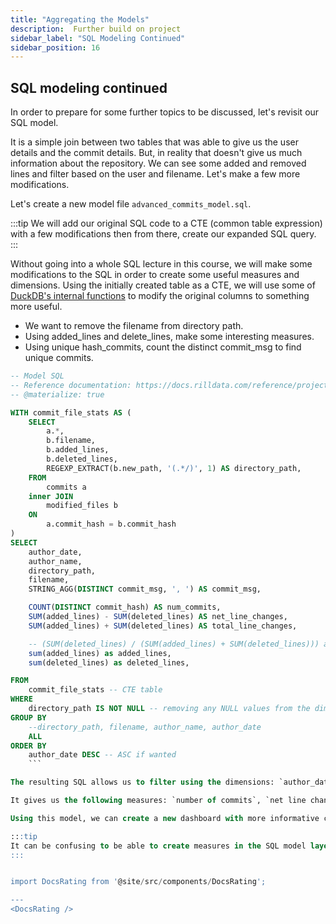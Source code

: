 ```yaml
---
title: "Aggregating the Models"
description:  Further build on project
sidebar_label: "SQL Modeling Continued"
sidebar_position: 16
---
```

##  SQL modeling continued

In order to prepare for some further topics to be discussed, let's revisit our SQL model.

It is a simple join between two tables that was able to give us the user details and the commit details. But, in reality that doesn't give us much information about the repository. We can see some added and removed lines and filter based on the user and filename. Let's make a few more modifications.

Let's create a new model file `advanced_commits_model.sql`.

:::tip
    We will add our original SQL code to a CTE (common table expression) with a few modifications then from there, create our expanded SQL query. 
:::

Without going into a whole SQL lecture in this course, we will make some modifications to the SQL in order to create some useful measures and dimensions. 
 Using the initially created table as a CTE, we will use some of <a href= 'https://duckdb.org/docs/sql/functions/regular_expressions' target="blank" >DuckDB's internal functions</a> to modify the original columns to something more useful.

- We want to remove the filename from directory path.
- Using added_lines and delete_lines, make some interesting measures.
- Using unique hash_commits, count the distinct commit_msg to find unique commits.

```SQL
-- Model SQL
-- Reference documentation: https://docs.rilldata.com/reference/project-files/models
-- @materialize: true

WITH commit_file_stats AS (
    SELECT
        a.*,
        b.filename,
        b.added_lines,
        b.deleted_lines,
        REGEXP_EXTRACT(b.new_path, '(.*/)', 1) AS directory_path, 
    FROM
        commits a
    inner JOIN
        modified_files b
    ON
        a.commit_hash = b.commit_hash
)
SELECT
    author_date,
    author_name,
    directory_path,
    filename,
    STRING_AGG(DISTINCT commit_msg, ', ') AS commit_msg,

    COUNT(DISTINCT commit_hash) AS num_commits,
    SUM(added_lines) - SUM(deleted_lines) AS net_line_changes, 
    SUM(added_lines) + SUM(deleted_lines) AS total_line_changes, 

    -- (SUM(deleted_lines) / (SUM(added_lines) + SUM(deleted_lines))) as CodeDeletePercent, 
    sum(added_lines) as added_lines,
    sum(deleted_lines) as deleted_lines, 

FROM
    commit_file_stats -- CTE table
WHERE
    directory_path IS NOT NULL -- removing any NULL values from the dimension
GROUP BY 
    --directory_path, filename, author_name, author_date
    ALL
ORDER BY
    author_date DESC -- ASC if wanted
    ```

The resulting SQL allows us to filter using the dimensions: `author_date`, `directory_path`, `filename` and `commit_msg`.

It gives us the following measures: `number of commits`, `net line changes`,  `total_line_changes`, `added_lines` and `deleted_lines`.

Using this model, we can create a new dashboard with more informative capabilities! On the dashboard itself, we can create some further useful measures.

:::tip
It can be confusing to be able to create measures in the SQL model layer as well as the dashboard's metric layer. This is intentional due to how the underlying OLAP engine works. For a more detailed reasoning, we have created a guide, Average of Averages, that explains further why this might not be the best to do on the SQL layer.
:::


import DocsRating from '@site/src/components/DocsRating';

---
<DocsRating />